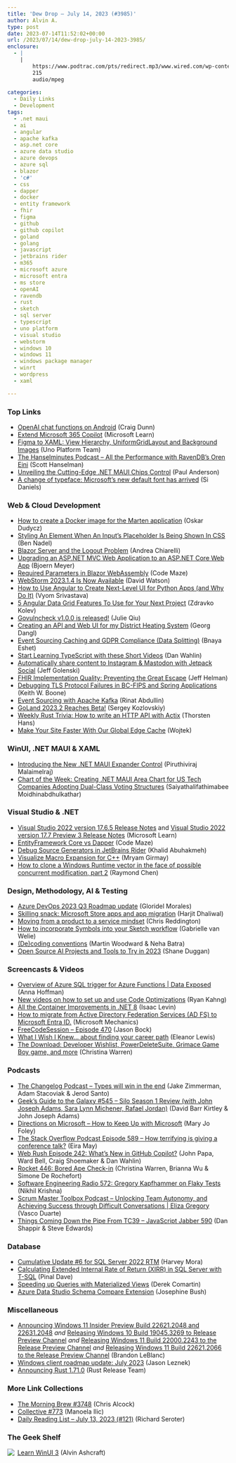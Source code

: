 ```yaml
---
title: 'Dew Drop – July 14, 2023 (#3985)'
author: Alvin A.
type: post
date: 2023-07-14T11:52:02+00:00
url: /2023/07/14/dew-drop-july-14-2023-3985/
enclosure:
  - |
    |
        https://www.podtrac.com/pts/redirect.mp3/www.wired.com/wp-content/uploads/2023/07/geeksguide545final.mp3
        215
        audio/mpeg
        
categories:
  - Daily Links
  - Development
tags:
  - .net maui
  - ai
  - angular
  - apache kafka
  - asp.net core
  - azure data studio
  - azure devops
  - azure sql
  - blazor
  - 'c#'
  - css
  - dapper
  - docker
  - entity framework
  - fhir
  - figma
  - github
  - github copilot
  - goland
  - golang
  - javascript
  - jetbrains rider
  - m365
  - microsoft azure
  - microsoft entra
  - ms store
  - openAI
  - ravendb
  - rust
  - sketch
  - sql server
  - typescript
  - uno platform
  - visual studio
  - webstorm
  - windows 10
  - windows 11
  - windows package manager
  - winrt
  - wordpress
  - xaml

---
```

### <a name="top"></a>Top Links

  * <a href="https://devblogs.microsoft.com/surface-duo/android-openai-chatgpt-9-functions/" target="_blank" rel="noopener">OpenAI chat functions on Android</a> (Craig Dunn)
  * <a href="https://learn.microsoft.com/en-us/microsoftteams/platform/copilot/how-to-extend-copilot" target="_blank" rel="noopener">Extend Microsoft 365 Copilot</a> (Microsoft Learn)
  * <a href="https://platform.uno/blog/figma-to-xaml-view-hierarchy-uniformgridlayout-and-background-images/" target="_blank" rel="noopener">Figma to XAML: View Hierarchy, UniformGridLayout and Background Images</a> (Uno Platform Team)
  * <a href="https://www.hanselminutes.com/901/all-the-performance-with-ravendbs-oren-eini" target="_blank" rel="noopener">The Hanselminutes Podcast &#8211; All the Performance with RavenDB&#8217;s Oren Eini</a> (Scott Hanselman)
  * <a href="https://www.syncfusion.com/blogs/post/new-dotnet-maui-chips-control.aspx?utm_source=alvinashcraft&utm_medium=email&utm_campaign=alvinashcraft_blog_edmjul23" target="_blank" rel="noopener">Unveiling the Cutting-Edge .NET MAUI Chips Control</a> (Paul Anderson)
  * <a href="https://medium.com/microsoft-design/a-change-of-typeface-microsofts-new-default-font-has-arrived-f200eb16718d?source=rss----71c99841f1ad---4" target="_blank" rel="noopener">A change of typeface: Microsoft’s new default font has arrived</a> (Si Daniels)



### <a name="web"></a>Web & Cloud Development

  * <a href="https://event-driven.io/en/marten_and_docker/" target="_blank" rel="noopener">How to create a Docker image for the Marten application</a> (Oskar Dudycz)
  * <a href="https://www.bennadel.com/blog/4487-styling-an-element-when-an-inputs-placeholder-is-being-shown-in-css.htm" target="_blank" rel="noopener">Styling An Element When An Input&#8217;s Placeholder Is Being Shown In CSS</a> (Ben Nadel)
  * <a href="https://auth0.com/blog/blazor-server-and-the-logout-problem/" target="_blank" rel="noopener">Blazor Server and the Logout Problem</a> (Andrea Chiarelli)
  * <a href="https://www.textcontrol.com/blog/2023/07/13/upgrading-an-aspnet-mvc-web-application-to-an-aspnet-core-web-app/" target="_blank" rel="noopener">Upgrading an ASP.NET MVC Web Application to an ASP.NET Core Web App</a> (Bjoern Meyer)
  * <a href="https://code-maze.com/blazor-webassembly-required-parameters/" target="_blank" rel="noopener">Required Parameters in Blazor WebAssembly</a> (Code Maze)
  * <a href="https://blog.jetbrains.com/webstorm/2023/07/webstorm-2023-1-4/" target="_blank" rel="noopener">WebStorm 2023.1.4 Is Now Available</a> (David Watson)
  * <a href="https://www.telerik.com/blogs/how-to-use-angular-create-next-level-ui-python-apps-why-do-it" target="_blank" rel="noopener">How to Use Angular to Create Next-Level UI for Python Apps (and Why Do It)</a> (Vyom Srivastava)
  * <a href="https://dzone.com/articles/5-angular-data-grid-features-to-use-for-your-next" target="_blank" rel="noopener">5 Angular Data Grid Features To Use for Your Next Project</a> (Zdravko Kolev)
  * <a href="https://go.dev/blog/govulncheck" target="_blank" rel="noopener">Govulncheck v1.0.0 is released!</a> (Julie Qiu)
  * <a href="https://blog.dangl.me/archive/creating-an-api-and-web-ui-for-my-district-heating-system/" target="_blank" rel="noopener">Creating an API and Web UI for my District Heating System</a> (Georg Dangl)
  * <a href="https://medium.com/cloud-native-daily/event-sourcing-caching-and-gdpr-compliance-data-splitting-13122f000f30?source=rss-44c6e773963c------2" target="_blank" rel="noopener">Event Sourcing Caching and GDPR Compliance (Data Splitting)</a> (Bnaya Eshet)
  * <a href="https://techcommunity.microsoft.com/t5/educator-developer-blog/start-learning-typescript-with-these-short-videos/ba-p/3872655" target="_blank" rel="noopener">Start Learning TypeScript with these Short Videos</a> (Dan Wahlin)
  * <a href="https://jetpack.com/blog/automatically-share-content-to-instagram-mastodon-with-jetpack-social/" target="_blank" rel="noopener">Automatically share content to Instagram & Mastodon with Jetpack Social</a> (Jeff Golenski)
  * <a href="https://www.aegis.net/fhir-implementation-quality-preventing-the-great-escape/" target="_blank" rel="noopener">FHIR Implementation Quality: Preventing the Great Escape</a> (Jeff Helman)
  * <a href="http://motorcycleguy.blogspot.com/2023/07/debugging-tls-protocol-failures-in-bc.html" target="_blank" rel="noopener">Debugging TLS Protocol Failures in BC-FIPS and Spring Applications</a> (Keith W. Boone)
  * <a href="https://www.trustbit.tech/blog/2023/7/14/event-sourcing-with-apache-kafka" target="_blank" rel="noopener">Event Sourcing with Apache Kafka</a> (Rinat Abdullin)
  * <a href="https://blog.jetbrains.com/go/2023/07/13/goland-2023-2-beta/" target="_blank" rel="noopener">GoLand 2023.2 Reaches Beta!</a> (Sergey Kozlovskiy)
  * <a href="https://www.thorsten-hans.com/weekly-rust-trivia-http-api-with-actix/" target="_blank" rel="noopener">Weekly Rust Trivia: How to write an HTTP API with Actix</a> (Thorsten Hans)
  * <a href="https://wordpress.com/blog/2023/07/13/global-edge-cache/" target="_blank" rel="noopener">Make Your Site Faster With Our Global Edge Cache</a> (Wojtek)



### <a name="silverlight"></a>WinUI, .NET MAUI & XAML

  * <a href="https://www.syncfusion.com/blogs/post/new-dotnet-maui-expander-control.aspx?utm_source=alvinashcraft&utm_medium=email&utm_campaign=alvinashcraft_blog_edmjul23" target="_blank" rel="noopener">Introducing the New .NET MAUI Expander Control</a> (Piruthiviraj Malaimelraj)
  * <a href="https://www.syncfusion.com/blogs/post/dotnet-maui-area-chart-visualize-us-companies-adopting-dual-class-voting.aspx?utm_source=alvinashcraft&utm_medium=email&utm_campaign=alvinashcraft_blog_edmjul23" target="_blank" rel="noopener">Chart of the Week: Creating .NET MAUI Area Chart for US Tech Companies Adopting Dual-Class Voting Structures</a> (Saiyathalifathimabee Moidhinabdhulkathar)



### <a name="dotnet"></a>Visual Studio & .NET

  * <a href="https://learn.microsoft.com/en-us/visualstudio/releases/2022/release-notes#17.6.5" target="_blank" rel="noopener">Visual Studio 2022 version 17.6.5 Release Notes</a> and <a href="https://learn.microsoft.com/en-us/visualstudio/releases/2022/release-notes-preview#17.7.0-pre.3.0" target="_blank" rel="noopener">Visual Studio 2022 version 17.7 Preview 3 Release Notes</a> (Microsoft Learn)
  * <a href="https://code-maze.com/entityframeworkcore-vs-dapper/" target="_blank" rel="noopener">EntityFramework Core vs Dapper</a> (Code Maze)
  * <a href="https://blog.jetbrains.com/dotnet/2023/07/13/debug-source-generators-in-jetbrains-rider/" target="_blank" rel="noopener">Debug Source Generators in JetBrains Rider</a> (Khalid Abuhakmeh)
  * <a href="https://devblogs.microsoft.com/cppblog/visualize-macro-expansion-for-c/" target="_blank" rel="noopener">Visualize Macro Expansion for C++</a> (Mryam Girmay)
  * <a href="https://devblogs.microsoft.com/oldnewthing/20230713-00/?p=108446" target="_blank" rel="noopener">How to clone a Windows Runtime vector in the face of possible concurrent modification, part 2</a> (Raymond Chen)



### <a name="design"></a>Design, Methodology, AI & Testing

  * <a href="https://devblogs.microsoft.com/devops/azure-devops-2023-q3-roadmap-update/" target="_blank" rel="noopener">Azure DevOps 2023 Q3 Roadmap update</a> (Gloridel Morales)
  * <a href="https://techcommunity.microsoft.com/t5/windows-it-pro-blog/skilling-snack-microsoft-store-apps-and-app-migration/ba-p/3872763" target="_blank" rel="noopener">Skilling snack: Microsoft Store apps and app migration</a> (Harjit Dhaliwal)
  * <a href="https://github.blog/2023-07-13-moving-from-a-product-to-a-service-mindset/" target="_blank" rel="noopener">Moving from a product to a service mindset</a> (Chris Reddington)
  * <a href="https://www.sketch.com/blog/symbols-workflow/" target="_blank" rel="noopener">How to incorporate Symbols into your Sketch workflow</a> (Gabrielle van Welie)
  * <a href="https://github.blog/2023-07-13-decoding-conventions/" target="_blank" rel="noopener">(De)coding conventions</a> (Martin Woodward & Neha Batra)
  * <a href="https://www.freecodecamp.org/news/open-source-ai/" target="_blank" rel="noopener">Open Source AI Projects and Tools to Try in 2023</a> (Shane Duggan)



### <a name="videos"></a>Screencasts & Videos

  * <a href="http://www.youtube.com/watch?v=0dwmzRWsuA8" target="_blank" rel="noopener">Overview of Azure SQL trigger for Azure Functions | Data Exposed</a> (Anna Hoffman)
  * <a href="https://techcommunity.microsoft.com/t5/azure-observability-blog/new-videos-on-how-to-set-up-and-use-code-optimizations/ba-p/3874065" target="_blank" rel="noopener">New videos on how to set up and use Code Optimizations</a> (Ryan Kahng)
  * <a href="http://www.youtube.com/watch?v=i9elWvtKPq8" target="_blank" rel="noopener">All the Container Improvements in .NET 8</a> (Isaac Levin)
  * <a href="http://www.youtube.com/watch?v=JJ10bdASkaU" target="_blank" rel="noopener">How to migrate from Active Directory Federation Services (AD FS) to Microsoft Entra ID.</a> (Microsoft Mechanics)
  * <a href="http://www.youtube.com/watch?v=xbmnVPzjsU8" target="_blank" rel="noopener">FreeCodeSession &#8211; Episode 470</a> (Jason Bock)
  * <a href="http://www.youtube.com/watch?v=axKYi0Dykfw" target="_blank" rel="noopener">What I Wish I Knew&#8230; about finding your career path</a> (Eleanor Lewis)
  * <a href="http://www.youtube.com/watch?v=KFf_ruBFbUM" target="_blank" rel="noopener">The Download: Developer Wishlist, PowerDeleteSuite, Grimace Game Boy game, and more</a> (Christina Warren)



### <a name="podcasts"></a>Podcasts

  * <a href="https://changelog.com/podcast/548" target="_blank" rel="noopener">The Changelog Podcast &#8211; Types will win in the end</a> (Jake Zimmerman, Adam Stacoviak & Jerod Santo)
  * <a href="https://www.podtrac.com/pts/redirect.mp3/www.wired.com/wp-content/uploads/2023/07/geeksguide545final.mp3" target="_blank" rel="noopener">Geek&#8217;s Guide to the Galaxy #545 &#8211; Silo Season 1 Review (with John Joseph Adams, Sara Lynn Michener, Rafael Jordan)</a> (David Barr Kirtley & John Joseph Adams)
  * <a href="https://www.directionsonmicrosoft.com/mary-jo-foleys-tips-keeping-microsoft" target="_blank" rel="noopener">Directions on Microsoft &#8211; How to Keep Up with Microsoft</a> (Mary Jo Foley)
  * <a href="https://stackoverflow.blog/2023/07/14/how-terrifying-is-giving-a-conference-talk-ep-589/" target="_blank" rel="noopener">The Stack Overflow Podcast Episode 589 &#8211; How terrifying is giving a conference talk?</a> (Eira May)
  * <a href="https://www.webrush.io/episodes/episode-242-whats-new-in-github-copilot" target="_blank" rel="noopener">Web Rush Episode 242: What’s New in GitHub Copilot?</a> (John Papa, Ward Bell, Craig Shoemaker & Dan Wahlin)
  * <a href="http://relay.fm/rocket/446" target="_blank" rel="noopener">Rocket 446: Bored Ape Check-in</a> (Christina Warren, Brianna Wu & Simone De Rochefort)
  * <a href="https://www.se-radio.net/2023/07/se-radio-572-greg-kapfhammer-on-flaky-tests/" target="_blank" rel="noopener">Software Engineering Radio 572: Gregory Kapfhammer on Flaky Tests</a> (Nikhil Krishna)
  * <a href="https://scrummastertoolbox.libsyn.com/unlocking-team-autonomy-and-achieving-success-through-difficult-conversations-eliza-gregory" target="_blank" rel="noopener">Scrum Master Toolbox Podcast &#8211; Unlocking Team Autonomy, and Achieving Success through Difficult Conversations | Eliza Gregory</a> (Vasco Duarte)
  * <a href="https://topenddevs.com/podcasts/javascript-jabber/episodes/things-coming-down-the-pipe-from-tc39-jsj-590" target="_blank" rel="noopener">Things Coming Down the Pipe From TC39 &#8211; JavaScript Jabber 590</a> (Dan Shappir & Steve Edwards)



### <a name="sql"></a>Database

  * <a href="https://techcommunity.microsoft.com/t5/sql-server-blog/cumulative-update-6-for-sql-server-2022-rtm/ba-p/3874063" target="_blank" rel="noopener">Cumulative Update #6 for SQL Server 2022 RTM</a> (Harvey Mora)
  * <a href="https://blog.sqlauthority.com/2023/07/14/calculating-extended-internal-rate-of-return-xirr-in-sql-server-with-t-sql/?utm_source=rss&utm_medium=rss&utm_campaign=calculating-extended-internal-rate-of-return-xirr-in-sql-server-with-t-sql" target="_blank" rel="noopener">Calculating Extended Internal Rate of Return (XIRR) in SQL Server with T-SQL</a> (Pinal Dave)
  * <a href="https://codeopinion.com/speeding-up-queries-with-materialized-views/" target="_blank" rel="noopener">Speeding up Queries with Materialized Views</a> (Derek Comartin)
  * <a href="https://sqlkitty.com/azure-data-studio-schema-compare-extension/" target="_blank" rel="noopener">Azure Data Studio Schema Compare Extension</a> (Josephine Bush)



### <a name="misc"></a>Miscellaneous

  * <a href="https://blogs.windows.com/windows-insider/2023/07/13/announcing-windows-11-insider-preview-build-22621-2048-and-22631-2048/" target="_blank" rel="noopener">Announcing Windows 11 Insider Preview Build 22621.2048 and 22631.2048</a> _and_ <a href="https://blogs.windows.com/windows-insider/2023/07/13/releasing-windows-10-build-19045-3269-to-release-preview-channel/" target="_blank" rel="noopener">Releasing Windows 10 Build 19045.3269 to Release Preview Channel</a> _and_ <a href="https://blogs.windows.com/windows-insider/2023/07/13/releasing-windows-11-build-22000-2243-to-the-release-preview-channel/" target="_blank" rel="noopener">Releasing Windows 11 Build 22000.2243 to the Release Preview Channel</a> _and_ <a href="https://blogs.windows.com/windows-insider/2023/07/13/releasing-windows-11-build-22621-2066-to-the-release-preview-channel/" target="_blank" rel="noopener">Releasing Windows 11 Build 22621.2066 to the Release Preview Channel</a> (Brandon LeBlanc)
  * <a href="https://techcommunity.microsoft.com/t5/windows-it-pro-blog/windows-client-roadmap-update-july-2023/ba-p/3871736" target="_blank" rel="noopener">Windows client roadmap update: July 2023</a> (Jason Leznek)
  * <a href="https://blog.rust-lang.org/2023/07/13/Rust-1.71.0.html" target="_blank" rel="noopener">Announcing Rust 1.71.0</a> (Rust Release Team)



### <a name="links"></a>More Link Collections

  * <a href="https://blog.cwa.me.uk/2023/07/14/the-morning-brew-3748/" target="_blank" rel="noopener">The Morning Brew #3748</a> (Chris Alcock)
  * <a href="https://tympanus.net/codrops/collective/collective-773/" target="_blank" rel="noopener">Collective #773</a> (Manoela Ilic)
  * <a href="https://seroter.com/2023/07/13/daily-reading-list-july-13-2023-121/" target="_blank" rel="noopener">Daily Reading List – July 13, 2023 (#121)</a> (Richard Seroter)



### <a name="shelf"></a>The Geek Shelf

<a href="https://www.amazon.com/dp/1800208669/" target="_blank" rel="noopener"><img decoding="async" align="left" style="border: 0px currentcolor; border-image: none; float: left; display: inline; background-image: none;" src="https://m.media-amazon.com/images/I/41Z9lMC71WL._SS135_.jpg" border="0" /></a>&nbsp;<a href="https://www.amazon.com/dp/1800208669/" target="_blank" rel="noopener">Learn WinUI 3</a> (Alvin Ashcraft)
